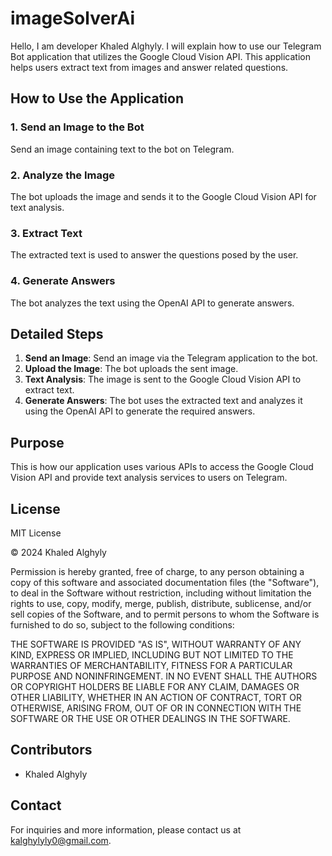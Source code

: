 # imageSolverAi

Hello, I am developer Khaled Alghyly. I will explain how to use our Telegram Bot application that utilizes the Google Cloud Vision API. This application helps users extract text from images and answer related questions.

## How to Use the Application

### 1. Send an Image to the Bot
Send an image containing text to the bot on Telegram.

### 2. Analyze the Image
The bot uploads the image and sends it to the Google Cloud Vision API for text analysis.

### 3. Extract Text
The extracted text is used to answer the questions posed by the user.

### 4. Generate Answers
The bot analyzes the text using the OpenAI API to generate answers.

## Detailed Steps

1. **Send an Image**: Send an image via the Telegram application to the bot.
2. **Upload the Image**: The bot uploads the sent image.
3. **Text Analysis**: The image is sent to the Google Cloud Vision API to extract text.
4. **Generate Answers**: The bot uses the extracted text and analyzes it using the OpenAI API to generate the required answers.

## Purpose

This is how our application uses various APIs to access the Google Cloud Vision API and provide text analysis services to users on Telegram.

## License

MIT License

© 2024 Khaled Alghyly

Permission is hereby granted, free of charge, to any person obtaining a copy of this software and associated documentation files (the "Software"), to deal in the Software without restriction, including without limitation the rights to use, copy, modify, merge, publish, distribute, sublicense, and/or sell copies of the Software, and to permit persons to whom the Software is furnished to do so, subject to the following conditions:

THE SOFTWARE IS PROVIDED "AS IS", WITHOUT WARRANTY OF ANY KIND, EXPRESS OR IMPLIED, INCLUDING BUT NOT LIMITED TO THE WARRANTIES OF MERCHANTABILITY, FITNESS FOR A PARTICULAR PURPOSE AND NONINFRINGEMENT. IN NO EVENT SHALL THE AUTHORS OR COPYRIGHT HOLDERS BE LIABLE FOR ANY CLAIM, DAMAGES OR OTHER LIABILITY, WHETHER IN AN ACTION OF CONTRACT, TORT OR OTHERWISE, ARISING FROM, OUT OF OR IN CONNECTION WITH THE SOFTWARE OR THE USE OR OTHER DEALINGS IN THE SOFTWARE.

## Contributors

- Khaled Alghyly

## Contact

For inquiries and more information, please contact us at kalghylyly0@gmail.com.
